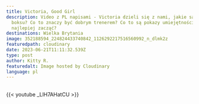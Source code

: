 ```yaml
---
title: Victoria, Good Girl
description: Video z PL napisami - Victoria dzieli się z nami, jakie są zalety
  boksu? Co to znaczy być dobrym trenerem? Co to są pokazy umiejętności? Kiedy
  najlepiej zacząć?
destinations: Wielka Brytania
image: 352188594_224824433740842_1126292217516560992_n_dlmk2z
featuredpath: cloudinary
date: 2023-06-21T11:11:32.539Z
type: post
author: Kitty R.
featuredalt: Image hosted by Cloudinary
language: pl
---
```

<br>{{< youtube _LlH7AHatCU >}}</br>